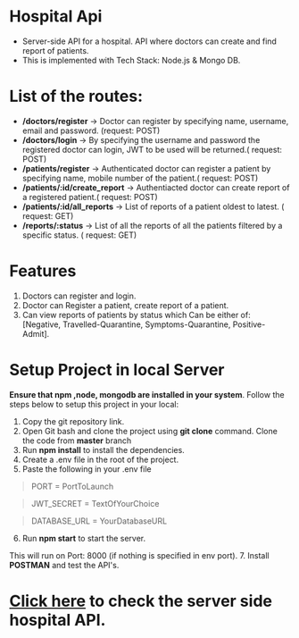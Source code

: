 # Hospital Api
* Server-side API for a hospital. API where doctors can create and find report of patients.
* This is implemented with Tech Stack: Node.js & Mongo DB.

# List of the routes: 
- **/doctors/register** → Doctor can register by specifying name, username, email and password. (request: POST)
- **/doctors/login** → By specifying the username and password the registered doctor can login,  JWT to be used will be returned.( request: POST)
- **/patients/register** → Authenticated doctor can register a patient by specifying name, mobile number of the patient.( request: POST)
- **/patients/:id/create_report** → Authentiacted doctor can create report of a registered patient.( request: POST)
- **/patients/:id/all_reports** → List of reports of a patient oldest to latest. ( request: GET)
- **/reports/:status** → List of all the reports of all the patients filtered by a specific status. ( request: GET)

# Features
1. Doctors can register and login.
2. Doctor can Register a patient, create report of a patient.
3. Can view reports of patients by status which Can be either of: [Negative, Travelled-Quarantine, Symptoms-Quarantine, Positive-Admit].

# Setup Project in local Server
**Ensure that npm ,node, mongodb are installed in your system**. Follow the steps below to setup this project in your local: 

1. Copy the git repository link.
2. Open Git bash and clone the project using **git clone** command. Clone the code from **master** branch
3. Run **npm install** to install the dependencies.
4. Create a .env file in the root of the project.
5. Paste the following in your .env file

>PORT = PortToLaunch

>JWT_SECRET = TextOfYourChoice

>DATABASE_URL = YourDatabaseURL

6. Run **npm start** to start the server.

This will run on Port: 8000 (if nothing is specified in env port). 
7. Install **POSTMAN** and test the API's.

# <a href="https://hospital-api-data.herokuapp.com/" target="_blank">Click here</a> to check the server side hospital API.

